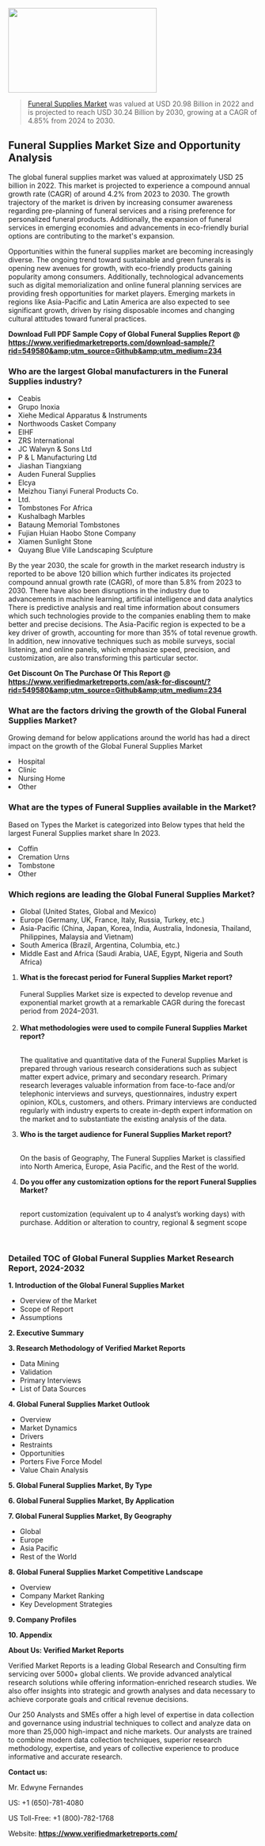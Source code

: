 
<img src="https://ffe5etoiles.com/wp-content/uploads/2024/12/MST1-300x171.png" alt="" width="300" height="171" class="alignnone size-medium wp-image-20088" /><blockquote><p><p><a href="https://www.verifiedmarketreports.com/download-sample/?rid=549580&utm_source=Github&utm_medium=234" target="_blank">Funeral Supplies Market</a> was valued at USD 20.98 Billion in 2022 and is projected to reach USD 30.24 Billion by 2030, growing at a CAGR of 4.85% from 2024 to 2030.</p></blockquote><p><h2>Funeral Supplies Market Size and Opportunity Analysis</h2> <p>The global funeral supplies market was valued at approximately USD 25 billion in 2022. This market is projected to experience a compound annual growth rate (CAGR) of around 4.2% from 2023 to 2030. The growth trajectory of the market is driven by increasing consumer awareness regarding pre-planning of funeral services and a rising preference for personalized funeral products. Additionally, the expansion of funeral services in emerging economies and advancements in eco-friendly burial options are contributing to the market's expansion.</p> <p>Opportunities within the funeral supplies market are becoming increasingly diverse. The ongoing trend toward sustainable and green funerals is opening new avenues for growth, with eco-friendly products gaining popularity among consumers. Additionally, technological advancements such as digital memorialization and online funeral planning services are providing fresh opportunities for market players. Emerging markets in regions like Asia-Pacific and Latin America are also expected to see significant growth, driven by rising disposable incomes and changing cultural attitudes toward funeral practices.</p> </p><p class=""><strong>Download Full PDF Sample Copy of Global Funeral Supplies Report @ <a href="https://www.verifiedmarketreports.com/download-sample/?rid=549580&amp;utm_source=Github&amp;utm_medium=234" target="_blank">https://www.verifiedmarketreports.com/download-sample/?rid=549580&amp;utm_source=Github&amp;utm_medium=234</a></strong></p><h3 id="" class="">Who are the largest Global manufacturers in the Funeral Supplies industry?</h3><p><li>Ceabis</li><li> Grupo Inoxia</li><li> Xiehe Medical Apparatus & Instruments</li><li> Northwoods Casket Company</li><li> EIHF</li><li> ZRS International</li><li> JC Walwyn & Sons Ltd</li><li> P & L Manufacturing Ltd</li><li> Jiashan Tiangxiang</li><li> Auden Funeral Supplies</li><li> Elcya</li><li> Meizhou Tianyi Funeral Products Co.</li><li> Ltd.</li><li> Tombstones For Africa</li><li> Kushalbagh Marbles</li><li> Bataung Memorial Tombstones</li><li> Fujian Huian Haobo Stone Company</li><li> Xiamen Sunlight Stone</li><li> Quyang Blue Ville Landscaping Sculpture</li></p><div class=""><div class="" dir="" data-message-author-role="" data-message-id="" data-message-model-slug=""><div class=""><div class=""><div class=""><div class="" dir="" data-message-author-role="" data-message-id="" data-message-model-slug=""><div class=""><div class=""><p>By the year 2030, the scale for growth in the market research industry is reported to be above 120 billion which further indicates its projected compound annual growth rate (CAGR), of more than 5.8% from 2023 to 2030. There have also been disruptions in the industry due to advancements in machine learning, artificial intelligence and data analytics There is predictive analysis and real time information about consumers which such technologies provide to the companies enabling them to make better and precise decisions. The Asia-Pacific region is expected to be a key driver of growth, accounting for more than 35% of total revenue growth. In addition, new innovative techniques such as mobile surveys, social listening, and online panels, which emphasize speed, precision, and customization, are also transforming this particular sector.</p><p><strong>Get Discount On The Purchase Of This Report @&nbsp; <a href="https://www.verifiedmarketreports.com/ask-for-discount/?rid=549580&amp;utm_source=Github&amp;utm_medium=234" target="_blank">https://www.verifiedmarketreports.com/ask-for-discount/?rid=549580&amp;utm_source=Github&amp;utm_medium=234</a></strong></p></div></div></div></div></div></div></div></div><h3 id="" class="">What are the factors driving the growth of the Global Funeral Supplies Market?</h3><p id="" class="">Growing demand for below applications around the world has had a direct impact on the growth of the Global Funeral Supplies Market</p><p id="" class=""><li>Hospital</li><li> Clinic</li><li> Nursing Home</li><li> Other</li></p><h3 id="" class="">What are the types of Funeral Supplies available in the Market?</h3><p id="" class="">Based on Types the Market is categorized into Below types that held the largest Funeral Supplies market share In 2023.</p><p id="" class=""><li>Coffin</li><li> Cremation Urns</li><li> Tombstone</li><li> Other</li></p><h3 id="" class="">Which regions are leading the Global Funeral Supplies Market?</h3><ul><li>Global (United States, Global and Mexico)</li><li>Europe (Germany, UK, France, Italy, Russia, Turkey, etc.)</li><li>Asia-Pacific (China, Japan, Korea, India, Australia, Indonesia, Thailand, Philippines, Malaysia and Vietnam)</li><li>South America (Brazil, Argentina, Columbia, etc.)</li><li>Middle East and Africa (Saudi Arabia, UAE, Egypt, Nigeria and South Africa)</li></ul><p><ol><li><strong>What is the forecast period for Funeral Supplies Market report?<br /></strong><br /><span data-sheets-root="1" data-sheets-value="{&quot;1&quot;:2,&quot;2&quot;:&quot;XXXX size is expected to develop revenue and exponential market growth at a remarkable CAGR during the forecast period from 2024&ndash;2030.&quot;}" data-sheets-userformat="{&quot;2&quot;:12674,&quot;4&quot;:{&quot;1&quot;:2,&quot;2&quot;:16776960},&quot;10&quot;:2,&quot;11&quot;:0,&quot;15&quot;:&quot;Arial&quot;,&quot;16&quot;:12}">Funeral Supplies Market size is expected to develop revenue and exponential market growth at a remarkable CAGR during the forecast period from 2024&ndash;2031.</span><br /><br /></li><li><strong>What methodologies were used to compile Funeral Supplies Market report?<br /><br /></strong><p>The qualitative and quantitative data of the&nbsp;Funeral Supplies Market is prepared through various research considerations such as subject matter expert advice, primary and secondary research. Primary research leverages valuable information from face-to-face and/or telephonic interviews and surveys, questionnaires, industry expert opinion, KOLs, customers, and others. Primary interviews are conducted regularly with industry experts to create in-depth expert information on the market and to substantiate the existing analysis of the data.&nbsp;</p></li><li><strong>Who is the target audience for Funeral Supplies Market report?<br /><br /></strong><p>On the basis of Geography, The&nbsp;Funeral Supplies Market is classified into North America, Europe, Asia Pacific, and the Rest of the world.</p></li><li><strong>Do you offer any customization options for the report Funeral Supplies Market?<br /><br /></strong><p>report customization (equivalent up to 4 analyst&rsquo;s working days) with purchase. Addition or alteration to country, regional &amp; segment scope</p><p>&nbsp;</p></li></ol></p><h3 id="" class="">Detailed TOC of Global Funeral Supplies Market Research Report, 2024-2032</h3><p id="" class=""><strong>1. Introduction of the Global Funeral Supplies Market</strong></p><ul><li>Overview of the Market</li><li>Scope of Report</li><li>Assumptions</li></ul><p id="" class=""><strong>2. Executive Summary</strong></p><p id="" class=""><strong>3. Research Methodology of&nbsp;Verified Market Reports</strong></p><ul><li>Data Mining</li><li>Validation</li><li>Primary Interviews</li><li>List of Data Sources</li></ul><p id="" class=""><strong>4. Global Funeral Supplies Market Outlook</strong></p><ul><li>Overview</li><li>Market Dynamics</li><li>Drivers</li><li>Restraints</li><li>Opportunities</li><li>Porters Five Force Model</li><li>Value Chain Analysis</li></ul><p id="" class=""><strong>5. Global Funeral Supplies Market, By&nbsp;Type</strong></p><p id="" class=""><strong>6. Global Funeral Supplies Market, By Application</strong></p><p id="" class=""><strong>7. Global Funeral Supplies Market, By Geography</strong></p><ul><li>Global</li><li>Europe</li><li>Asia Pacific</li><li>Rest of the World</li></ul><p id="" class=""><strong>8. Global Funeral Supplies Market Competitive Landscape</strong></p><ul><li>Overview</li><li>Company Market Ranking</li><li>Key Development Strategies</li></ul><p id="" class=""><strong>9. Company Profiles</strong></p><p id="" class=""><strong>10. Appendix</strong></p><p id="" class=""><strong>About Us: Verified Market Reports</strong></p><p id="" class="">Verified Market Reports is a leading Global Research and Consulting firm servicing over 5000+ global clients. We provide advanced analytical research solutions while offering information-enriched research studies. We also offer insights into strategic and growth analyses and data necessary to achieve corporate goals and critical revenue decisions.</p><p id="" class="">Our 250 Analysts and SMEs offer a high level of expertise in data collection and governance using industrial techniques to collect and analyze data on more than 25,000 high-impact and niche markets. Our analysts are trained to combine modern data collection techniques, superior research methodology, expertise, and years of collective experience to produce informative and accurate research.</p><p id="" class=""><strong>Contact us:</strong></p><p id="" class="">Mr. Edwyne Fernandes</p><p id="" class="">US: +1 (650)-781-4080</p><p id="" class="">US Toll-Free: +1 (800)-782-1768</p><p id="" class="">Website: <a target="" data-test-app-aware-link=""><strong>https://www.verifiedmarketreports.com/</strong></a></p>
